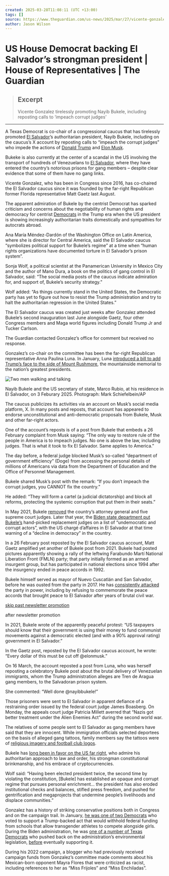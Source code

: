 ```yaml
---
created: 2025-03-28T11:08:11 (UTC +13:00)
tags: []
source: https://www.theguardian.com/us-news/2025/mar/27/vicente-gonzalez-el-salvador-nayib-bukele
author: Jason Wilson
---
```


# US House Democrat backing El Salvador’s strongman president | House of Representatives | The Guardian

> ## Excerpt
> Vicente Gonzalez tirelessly promoting Nayib Bukele, including reposting calls to ‘impeach corrupt judges’

---
A Texas Democrat is co-chair of a congressional caucus that has tirelessly promoted [El Salvador](https://www.theguardian.com/world/el-salvador)’s authoritarian president, Nayib Bukele, including on the caucus’s X account by reposting calls to “impeach the corrupt judges” who impede the actions of [Donald Trump](https://www.theguardian.com/us-news/donaldtrump) and [Elon Musk](https://www.theguardian.com/technology/elon-musk).

Bukeke is also currently at the center of a scandal in the US involving the transport of hundreds of Venezuelans to [El Salvador](https://www.theguardian.com/world/el-salvador), where they have entered the country’s notorious prisons for gang members – despite clear evidence that some of them have no gang links.

Vicente Gonzalez, who has been in Congress since 2016, has co-chaired the El Salvador caucus since it was founded by the far-right Republican former Florida representative Matt Gaetz last August.

The apparent admiration of Bukele by the centrist Democrat has sparked criticism and concerns about the negotiability of human rights and democracy for centrist [Democrats](https://www.theguardian.com/us-news/democrats) in the Trump era when the US president is showing increasingly authoritarian traits domestically and sympathies for autocrats abroad.

Ana María Méndez-Dardón of the Washington Office on Latin America, where she is director for Central America, said the El Salvador caucus “symbolizes political support for Bukele’s regime” at a time when “human rights organizations have documented torture in El Salvador’s prison system”.

Sonja Wolf, a political scientist at the Panamerican University in Mexico City and the author of Mano Dura, a book on the politics of gang control in El Salvador, said: “The social media posts of the caucus indicate admiration for, and support of, Bukele’s security strategy.”

Wolf added: “As things currently stand in the United States, the Democratic party has yet to figure out how to resist the Trump administration and try to halt the authoritarian regression in the United States.”

The El Salvador caucus was created just weeks after Gonzalez attended Bukele’s second inauguration last June alongside Gaetz, four other Congress members and Maga world figures including Donald Trump Jr and Tucker Carlson.

The Guardian contacted Gonzalez’s office for comment but received no response.

Gonzalez’s co-chair on the committee has been the far-right Republican representative Anna Paulina Luna. In January, Luna [introduced a bill to add Trump’s face to the side of Mount Rushmore](https://luna.house.gov/posts/breaking-rep-luna-introduces-legislation-to-carve-president-trump-on-mount-rushmore), the mountainside memorial to the nation’s greatest presidents.

![Two men walking and talking](https://i.guim.co.uk/img/media/152d5e8984a2d95388d6509a7e224e0bb8293ff8/0_0_7013_4675/master/7013.jpg?width=445&dpr=1&s=none&crop=none)

Nayib Bukele and the US secretary of state, Marco Rubio, at his residence in El Salvador, on 3 Feburary 2025. Photograph: Mark Schiefelbein/AP

The caucus publicizes its activities via an account on Musk’s social media platform, X. In many posts and reposts, that account has appeared to endorse unconstitutional and anti-democratic proposals from Bukele, Musk and other far-right actors.

One of the account’s reposts is of a post from Bukele that embeds a 26 February complaint from Musk saying: “The only way to restore rule of the people in America is to impeach judges. No one is above the law, including judges. That is what it took to fix El Salvador. Same applies to America.”

The day before, a federal judge blocked Musk’s so-called “department of government efficiency” (Doge) from accessing the personal details of millions of Americans via data from the Department of Education and the Office of Personnel Management.

Bukele shared Musk’s post with the remark: “If you don’t impeach the corrupt judges, you CANNOT fix the country.”

He added: “They will form a cartel (a judicial dictatorship) and block all reforms, protecting the systemic corruption that put them in their seats.”

In May 2021, Bukele [removed](https://www.bbc.com/news/world-latin-america-56970026) the country’s attorney general and five supreme court judges. Later that year, the [Biden state department put Bukele’s](https://www.theguardian.com/world/2021/sep/21/fears-for-democracy-in-el-salvador-after-president-claims-to-be-coolest-dictator) hand-picked replacement judges on a list of “undemocratic and corrupt actors”, with the US chargé d’affaires in El Salvador at that time warning of a “decline in democracy” in the country.

In a 26 February post reposted by the El Salvador caucus account, Matt Gaetz amplified yet another of Bukele post from 2021. Bukele had posted pictures apparently showing a rally of the leftwing Farabundo Martí National Liberation Front (FMLN) party; that party initially formed as an armed insurgent group, but has participated in national elections since 1994 after the insurgency ended in peace accords in 1992.

Bukele himself served as mayor of Nuevo Cuscatlán and San Salvador, before he was ousted from the party in 2017. He has [consistently attacked](https://english.elpais.com/international/2024-03-11/the-collapse-of-the-fmln-the-former-salvadoran-guerrilla-movement-nayib-bukele-wants-to-eliminate.html) the party in power, including by refusing to commemorate the peace accords that brought peace to El Salvador after years of brutal civil war.

[skip past newsletter promotion](https://www.theguardian.com/us-news/2025/mar/27/vicente-gonzalez-el-salvador-nayib-bukele#EmailSignup-skip-link-19)

after newsletter promotion

In 2021, Bukele wrote of the apparently peaceful protest: “US taxpayers should know that their government is using their money to fund communist movements against a democratic elected (and with a 90% approval rating) government in El Salvador.”

In the Gaetz post, reposted by the El Salvador caucus account, he wrote: “Every dollar of this must be cut off @elonmusk.”

On 16 March, the account reposted a post from Luna, who was herself reposting a celebratory Bukele post about the brutal delivery of Venezuelan immigrants, whom the Trump administration alleges are Tren de Aragua gang members, to the Salvadoran prison system.

She commented: “Well done @nayibbukele!”

Those prisoners were sent to El Salvador in apparent defiance of a restraining order issued by the federal court judge James Boasberg. On Monday, the appeals court judge Patricia Millett averred that “Nazis got better treatment under the Alien Enemies Act” during the second world war.

The relatives of some people sent to El Salvador as gang members have said that they are innocent. While immigration officials selected deportees on the basis of alleged gang tattoos, family members say the tattoos were of [religious imagery and football club logos](https://www.theguardian.com/us-news/2025/mar/20/deported-because-of-his-tattoos-has-the-us-targeted-venezuelans-for-their-body-art).

Bukele has [long been in favor on the US far right](https://www.theguardian.com/world/2024/feb/21/chris-rufo-im-1776-far-right-desantis), who admire his authoritarian approach to law and order, his strongman constitutional brinkmanship, and his embrace of cryptocurrencies.

Wolf said: “Having been elected president twice, the second time by violating the constitution, \[Bukele\] has established an opaque and corrupt regime that pursues personal enrichment… the president has also eroded institutional checks and balances, stifled press freedom, and pushed for gentrification and megaprojects that undermine people’s livelihoods and displace communities.”

Gonzalez has a history of striking conservative positions both in Congress and on the campaign trail. In January, [he was one of two Democrats](https://www.texastribune.org/2025/01/14/texas-vicente-gonzalez-henry-cuellar-anti-trans-sports-bill/) who voted to support a Trump-backed act that would withhold federal funding from schools that allow transgender athletes to compete alongside girls. During the Biden administration, he was [one of a number of Texas Democrats](https://www.texastribune.org/2022/08/06/texas-democrats-climate-oil-gas-ira/) who pushed back on the administration’s environmental legislation, [before](https://www.texastribune.org/2022/08/11/texas-democrats-inflation-reduction-act-climate/) eventually supporting it.

During his 2022 campaign, a blogger who had previously received campaign funds from Gonzalez’s committee made comments about his Mexican-born opponent Mayra Flores that were criticized as racist, including references to her as “Miss Frijoles” and “Miss Enchiladas”.
